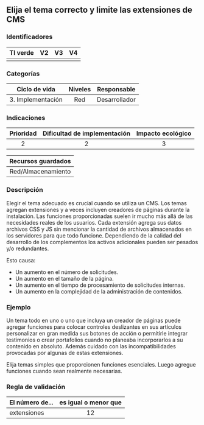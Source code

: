 ## Elija el tema correcto y limite las extensiones de CMS

 ### Identificadores

 | TI verde | V2 | V3 | V4 |
 | :-----: | :-: | :-: | :-: |
 | | | | |

 ### Categorías

 | Ciclo de vida | Niveles | Responsable |
 | :-----------------------: | :-----: | :---------: |
 | 3. Implementación | Red | Desarrollador |

 ### Indicaciones

 | Prioridad | Dificultad de implementación | Impacto ecológico |
 | :------: | :----------------------: | :-----------------------: |
 | 2 | 2 | 3 |

 | Recursos guardados |
 | :-----------------------: |
 | Red/Almacenamiento |

 ### Descripción

Elegir el tema adecuado es crucial cuando se utiliza un CMS. Los temas agregan extensiones y a veces incluyen creadores de páginas durante la instalación. Las funciones proporcionadas suelen ir mucho más allá de las necesidades reales de los usuarios. Cada extensión agrega sus datos archivos CSS y JS sin mencionar la cantidad de archivos almacenados en los servidores para que todo funcione. Dependiendo de la calidad del desarrollo de los complementos los activos adicionales pueden ser pesados ​​y/o redundantes.

 Esto causa:

 - Un aumento en el número de solicitudes.
 - Un aumento en el tamaño de la página.
 - Un aumento en el tiempo de procesamiento de solicitudes internas.
 - Un aumento en la complejidad de la administración de contenidos.

 ### Ejemplo

 Un tema todo en uno o uno que incluya un creador de páginas puede agregar funciones para colocar controles deslizantes en sus artículos personalizar en gran medida sus botones de acción o permitirle integrar testimonios o crear portafolios cuando no planeaba incorporarlos a su contenido en absoluto. Además cuidado con las incompatibilidades provocadas por algunas de estas extensiones.

Elija temas simples que proporcionen funciones esenciales. Luego agregue funciones cuando sean realmente necesarias.

 ### Regla de validación

 | El número de... | es igual o menor que |
 | ----------------- | :----------------------: |
 | extensiones | 12 |
